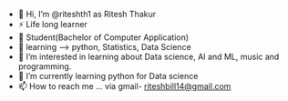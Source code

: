 - 👋 Hi, I’m @riteshth1 as Ritesh Thakur
- ⚡ Life long learner
- 🏫 Student(Bachelor of Computer Application)
- 📔 learning --> python, Statistics, Data Science
- 👀 I’m interested in learning about Data science, AI and ML, music and programming.
- 🌱 I’m currently learning python for Data science 
- 📫 How to reach me ... via gmail- riteshbill14@gmail.com


<!---
riteshth1/riteshth1 is a ✨ special ✨ repository because its `README.md` (this file) appears on your GitHub profile.
You can click the Preview link to take a look at your changes.
--->
